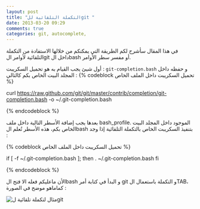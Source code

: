 ```yaml
---
layout: post
title: "التكملة التلقائية للgit "
date: 2013-03-20 09:29
comments: true
categories: git, autocomplete, 
---
```

في هذا المقال سأشرح  لكم الطريقة التي يمكنكم من خلالها الاستفادة من التكملة التلقائية لأوامر الgit داخل الbash أو مفسر سطر الأوامر.

أول شيئ يجب القيام به هو تحميل السكريبت : `git-completion.bash` و حفظه داخل المجلد البيت الخاص بكم كالتالي :
 {% codeblock تحميل السكريبت داخل الملف الخاص   %}
      
curl https://raw.github.com/git/git/master/contrib/completion/git-completion.bash -o ~/.git-completion.bash

 {% endcodeblock %}

بعدها يجب إضافة الأسطر التالية داخل ملف bash_profile. الموجود داخل المجلد البيت الخاص بكم، هذه الأسطر تُعلم الbash بتنفيذ السكريبت الخاص بالتكملة التلقائية إذا وجد :

{% codeblock تحميل السكريبت داخل الملف الخاص   %}
      
if [ -f ~/.git-completion.bash ]; then
  . ~/.git-completion.bash
fi

 {% endcodeblock %}

الأن ماعليكم فعله الا فتح الbash و البدأ في كتابة أمر git و التكملة باستعمال الTAB، كماماهو موضح في الصورة :

<img src="/images/gitautocompletion/gitexamplecommand.png" title="مثال لتكملة تلقائية لgit"/>






